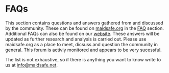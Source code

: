 # FAQs

This section contains questions and answers gathered from and discussed by the community. These can be found on [maidsafe.org](https://www.maidsafe.org) in the [FAQ](https://maidsafe.org/category/faq) section. Additional FAQs can also be found on our [website](http://maidsafe.net/faqs). These answers will be updated as further research and analysis is carried out. Please use maidsafe.org as a place to meet, dicsuss and question the community in general. This forum is activly monitored and appears to be very sucessful.

The list is not exhaustive, so if there is anything you want to know write to us at info@maidsafe.net.
